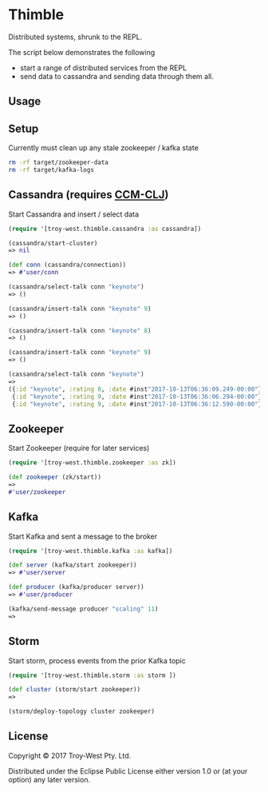 # Thimble

Distributed systems, shrunk to the REPL.

The script below demonstrates the following
 - start a range of distributed services from the REPL
 - send data to cassandra
 and sending data through them all.

## Usage

## Setup

Currently must clean up any stale zookeeper / kafka state

```bash
rm -rf target/zookeeper-data
rm -rf target/kafka-logs
```
## Cassandra (requires [CCM-CLJ](https://github.com/SMX-LTD/ccm-clj))

Start Cassandra and insert / select data

```clojure
(require '[troy-west.thimble.cassandra :as cassandra])

(cassandra/start-cluster)
=> nil

(def conn (cassandra/connection))
=> #'user/conn

(cassandra/select-talk conn "keynote")
=> ()

(cassandra/insert-talk conn "keynote" 9)
=> ()

(cassandra/insert-talk conn "keynote" 8)
=> ()

(cassandra/insert-talk conn "keynote" 9)
=> ()

(cassandra/select-talk conn "keynote")
=>
({:id "keynote", :rating 8, :date #inst"2017-10-13T06:36:09.249-00:00"}
 {:id "keynote", :rating 9, :date #inst"2017-10-13T06:36:06.294-00:00"}
 {:id "keynote", :rating 9, :date #inst"2017-10-13T06:36:12.590-00:00"})
```

## Zookeeper

Start Zookeeper (require for later services)

```clojure
(require '[troy-west.thimble.zookeeper :as zk])

(def zookeeper (zk/start))
=>
#'user/zookeeper
```

## Kafka

Start Kafka and sent a message to the broker

```clojure
(require '[troy-west.thimble.kafka :as kafka])

(def server (kafka/start zookeeper))
=> #'user/server

(def producer (kafka/producer server))
=> #'user/producer

(kafka/send-message producer "scaling" 11)
=>
```

## Storm

Start storm, process events from the prior Kafka topic

```clojure
(require '[troy-west.thimble.storm :as storm ])

(def cluster (storm/start zookeeper))
=>

(storm/deploy-topology cluster zookeeper)
```

## License

Copyright © 2017 Troy-West Pty. Ltd.

Distributed under the Eclipse Public License either version 1.0 or (at
your option) any later version.
